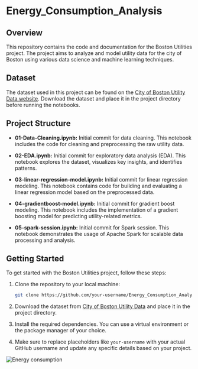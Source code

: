 # Energy_Consumption_Analysis

## Overview
This repository contains the code and documentation for the Boston Utilities project. The project aims to analyze and model utility data for the city of Boston using various data science and machine learning techniques.

## Dataset
The dataset used in this project can be found on the [City of Boston Utility Data website](https://data.boston.gov/dataset/city-of-boston-utility-data). Download the dataset and place it in the project directory before running the notebooks.

## Project Structure
- **01-Data-Cleaning.ipynb:** Initial commit for data cleaning. This notebook includes the code for cleaning and preprocessing the raw utility data.

- **02-EDA.ipynb:** Initial commit for exploratory data analysis (EDA). This notebook explores the dataset, visualizes key insights, and identifies patterns.

- **03-linear-regression-model.ipynb:** Initial commit for linear regression modeling. This notebook contains code for building and evaluating a linear regression model based on the preprocessed data.

- **04-gradientboost-model.ipynb:** Initial commit for gradient boost modeling. This notebook includes the implementation of a gradient boosting model for predicting utility-related metrics.

- **05-spark-session.ipynb:** Initial commit for Spark session. This notebook demonstrates the usage of Apache Spark for scalable data processing and analysis.

## Getting Started
To get started with the Boston Utilities project, follow these steps:

1. Clone the repository to your local machine:

    ```bash
    git clone https://github.com/your-username/Energy_Consumption_Analysis.git
    ```

2. Download the dataset from [City of Boston Utility Data](https://data.boston.gov/dataset/city-of-boston-utility-data) and place it in the project directory.

3. Install the required dependencies. You can use a virtual environment or the package manager of your choice.

4. Make sure to replace placeholders like `your-username` with your actual GitHub username and update any specific details based on your project.

![Energy consumption](https://github.com/user-attachments/assets/d47e2f7a-08b3-4bee-93db-38075e6c8254)


